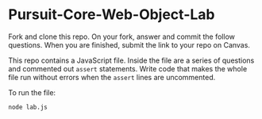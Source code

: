 # Pursuit-Core-Web-Object-Lab

Fork and clone this repo. On your fork, answer and commit the follow questions. When you are finished, submit the link to your repo on Canvas.


This repo contains a JavaScript file.  Inside the file are a series of questions and commented out `assert` statements.  Write code that makes the whole file run without errors when the `assert` lines are uncommented.

To run the file:

```bash
node lab.js
```
